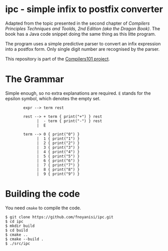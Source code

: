 # ipc - simple infix to postfix converter

Adapted from the topic presented in the second chapter of _Compilers Principles Techniques and Toolds, 2nd Edition (aka the Dragon Book)_. The book has a Java code snippet doing the same thing as this litte program. 

The program uses a simple predictive parser to convert an infix expression into a postfox form. Only single digit number are recognised by the parser.

This repository is part of the [Compilers101 project](https://github.com/fnoyanisi/Compilers101).

# The Grammar
Simple enough, so no extra explanations are required.
`E` stands for the epsilon symbol, which denotes the empty set.
```
        expr --> term rest
        
        rest --> + term { print("+") } rest
              |  - term { print("-") } rest
              |  E
        
        term --> 0 { print("0") }
              |  1 { print("1") }
              |  2 { print("2") }
              |  3 { print("3") }
              |  4 { print("4") }
              |  5 { print("5") }
              |  6 { print("6") }
              |  7 { print("7") }
              |  8 { print("8") }
              |  9 { print("9") }
```

# Building the code
You need `cmake` to compile the code. 

```
$ git clone https://github.com/fnoyanisi/ipc.git
$ cd ipc
$ mkdir build
$ cd build 
$ cmake ..
$ cmake --build .
$ ./src/ipc
```
